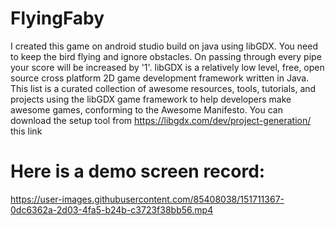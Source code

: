 # FlyingFaby
I created this game on android studio build on java using libGDX. You need to keep the bird flying and ignore obstacles. On passing through every pipe your score will be increased by '1'. libGDX is a relatively low level, free, open source cross platform 2D game development framework written in Java.  This list is a curated collection of awesome resources, tools, tutorials, and projects using the libGDX game framework to help developers make awesome games, conforming to the Awesome Manifesto. You can download the setup tool from https://libgdx.com/dev/project-generation/ this link

# Here is a demo screen record:



https://user-images.githubusercontent.com/85408038/151711367-0dc6362a-2d03-4fa5-b24b-c3723f38bb56.mp4

